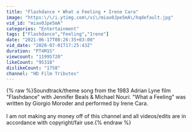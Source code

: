 ```yaml
---
title: "Flashdance • What a Feeling • Irene Cara"
image: "https:\/\/i.ytimg.com\/vi\/miax0Jpe5mA\/hqdefault.jpg"
vid_id: "miax0Jpe5mA"
categories: "Entertainment"
tags: ["Flashdance","Feeling","Irene"]
date: "2021-06-17T08:26:35+03:00"
vid_date: "2020-07-01T17:25:43Z"
duration: "PT4M1S"
viewcount: "11995720"
likeCount: "95318"
dislikeCount: "1758"
channel: "HD Film Tributes"
---
```

{% raw %}Soundtrack/theme song from the 1983 Adrian Lyne film &quot;Flashdance&quot; with Jennifer Beals &amp; Michael Nouri. &quot;What a Feeling&quot; was written by Giorgio Moroder and performed by Irene Cara. <br /><br />I am not making any money off of this channel and all videos/edits are in accordance with copyright/fair use.{% endraw %}
